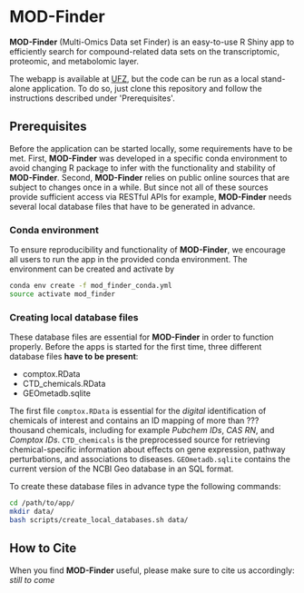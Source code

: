 # MOD-Finder

**MOD-Finder** (Multi-Omics Data set Finder) is an easy-to-use R Shiny
app to efficiently search for compound-related data sets on the
transcriptomic, proteomic, and metabolomic layer.

The webapp is available at [UFZ](https://webapp.ufz.de/mod_finder/),
but the code can be run as a local stand-alone application. To do so,
just clone this repository and follow the instructions described under
'Prerequisites'. 




## Prerequisites

Before the application can be started locally, some requirements have
to be met. First, **MOD-Finder** was developed in a specific conda
environment to avoid changing R package to infer with the
functionality and stability of **MOD-Finder**. Second, **MOD-Finder**
relies on public online sources that are subject to changes once in a
while. But since not all of these sources provide sufficient access
via RESTful APIs for example, **MOD-Finder** needs several local
database files that have to be generated in advance.


### Conda environment

To ensure reproducibility and functionality of **MOD-Finder**, we
encourage all users to run the app in the provided conda environment.
The environment can be created and activate by

```bash
conda env create -f mod_finder_conda.yml
source activate mod_finder
```

### Creating local database files

These database files are essential for **MOD-Finder** in order to function properly.
Before the apps is started for the first time, three different database files **have to be present**:

* comptox.RData
* CTD_chemicals.RData
* GEOmetadb.sqlite

The first file `comptox.RData` is essential for the *digital*
identification of chemicals of interest and contains an ID mapping of
more than ??? thousand chemicals, including for example _Pubchem IDs_,
_CAS RN_, and _Comptox IDs_. `CTD_chemicals` is the preprocessed
source for retrieving chemical-specific information about effects on
gene expression, pathway perturbations, and associations to diseases.
`GEOmetadb.sqlite` contains the current version of the NCBI Geo
database in an SQL format. 

To create these database files in advance type the following commands:

```bash
cd /path/to/app/
mkdir data/
bash scripts/create_local_databases.sh data/
```


## How to Cite

When you find **MOD-Finder** useful, please make sure to cite us accordingly:
_still to come_
